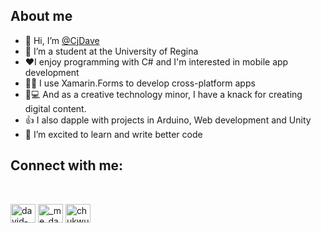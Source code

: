 
## About me
- 👋 Hi, I’m <a href="https://github.com/CjDave">@CjDave</a>
- 👀 I’m a student at the University of Regina
- ❤️I enjoy programming with C# and I'm interested in mobile app development
- 👨‍💻 I use Xamarin.Forms to develop cross-platform apps 
- 🎨💻  And as a creative technology minor, I have a knack for creating digital content.
- 👍 I also dapple with projects in Arduino, Web development and Unity
- 💞️ I’m excited to learn and write better code 
<h2 align="left">Connect with me:</h3>
</br>
<p align="left">
<a href="https://linkedin.com/in/david-elumeze-2916831b2" target="blank"><img align="center" src="https://raw.githubusercontent.com/rahuldkjain/github-profile-readme-generator/master/src/images/icons/Social/linked-in-alt.svg" alt="david-elumeze-2916831b2" height="30" width="40" /></a>
<a href="https://instagram.com/_me_david" target="blank"><img align="center" src="https://raw.githubusercontent.com/rahuldkjain/github-profile-readme-generator/master/src/images/icons/Social/instagram.svg" alt="_me_david" height="30" width="40" /></a>
<a href="https://www.behance.net/chukwunonsoelumeze" target="blank"><img align="center" src="https://raw.githubusercontent.com/rahuldkjain/github-profile-readme-generator/master/src/images/icons/Social/behance.svg" alt="chukwunonsoelumeze" height="30" width="40" /></a>
</p>
